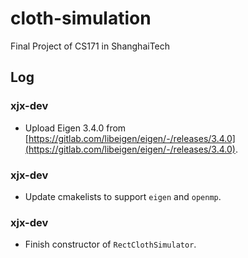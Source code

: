 # cloth-simulation
Final Project of CS171 in ShanghaiTech

## Log 

### xjx-dev

- Upload Eigen 3.4.0 from [https://gitlab.com/libeigen/eigen/-/releases/3.4.0](https://gitlab.com/libeigen/eigen/-/releases/3.4.0).

### xjx-dev

- Update cmakelists to support `eigen` and `openmp`.

### xjx-dev

- Finish constructor of `RectClothSimulator`.